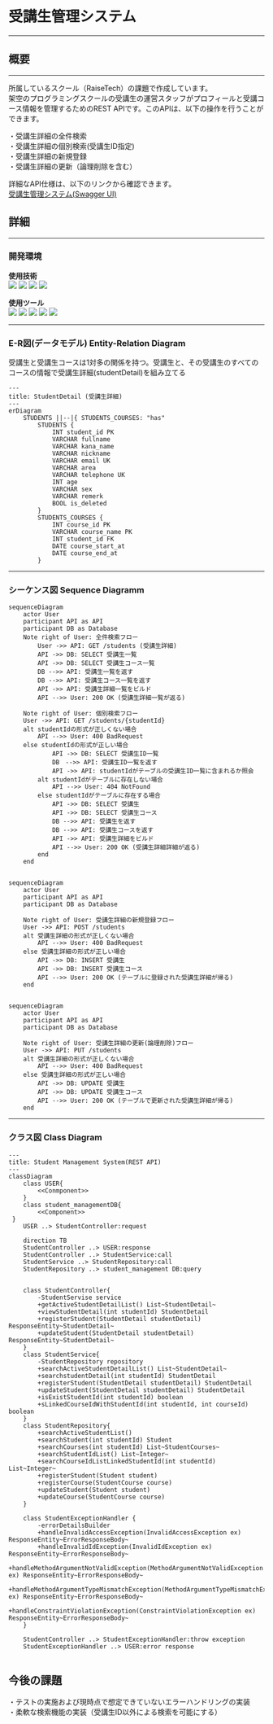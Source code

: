 
# 受講生管理システム

***

## 概要

---
所属しているスクール（RaiseTech）の課題で作成しています。  
架空のプログラミングスクールの受講生の運営スタッフがプロフィールと受講コース情報を管理するためのREST APIです。このAPIは、以下の操作を行うことができます。

・受講生詳細の全件検索  
・受講生詳細の個別検索(受講生ID指定)  
・受講生詳細の新規登録  
・受講生詳細の更新（論理削除を含む）

詳細なAPI仕様は、以下のリンクから確認できます。  
[受講生管理システム(Swagger UI)](https://saway261.github.io/StudentManagement/)

## 詳細

---
### 開発環境

**使用技術**  
<img src="https://img.shields.io/badge/language-Java 21-007396.svg">
<img src="https://img.shields.io/badge/framework-springboot 3.4.3-6DB33F.svg?logo=springboot&logoColor=#000000">
<img src="https://img.shields.io/badge/-MySQL-4479A1.svg?logo=mysql&logoColor=FFFFFF">
<img src="https://img.shields.io/badge/-MyBatis-990000.svg">


**使用ツール**  
<img src="https://img.shields.io/badge/-IntelliJ IDEA-000000.svg?logo=intellijidea&logoColor=FFFFFF">
<img src="https://img.shields.io/badge/-Git-F05032.svg?logo=git&logoColor=F8A899">
<img src="https://img.shields.io/badge/-GitHub-181717.svg?logo=github&style={バッチのスタイル}&logoColor=FFFFFF}">
<img src="https://img.shields.io/badge/-Postman-FF6C37.svg?logo=postman&logoColor=FFFFFF">
<img src="https://img.shields.io/badge/-OpenAPI-6BA539.svg?logo=openapiinitiative&logoColor=FFFFFF">

---
### E-R図(データモデル) Entity-Relation Diagram
受講生と受講生コースは1対多の関係を持つ。受講生と、その受講生のすべてのコースの情報で受講生詳細(studentDetail)を組み立てる

```mermaid
---
title: StudentDetail (受講生詳細)
---
erDiagram
    STUDENTS ||--|{ STUDENTS_COURSES: "has"
        STUDENTS {
            INT student_id PK
            VARCHAR fullname 
            VARCHAR kana_name 
            VARCHAR nickname 
            VARCHAR email UK
            VARCHAR area
            VARCHAR telephone UK
            INT age
            VARCHAR sex
            VARCHAR remerk
            BOOL is_deleted
        }
        STUDENTS_COURSES {
            INT course_id PK
            VARCHAR course_name PK
            INT student_id FK
            DATE course_start_at
            DATE course_end_at
        }
```

---
### シーケンス図 Sequence Diagramm
```mermaid
sequenceDiagram
    actor User
    participant API as API
    participant DB as Database
    Note right of User: 全件検索フロー
        User ->> API: GET /students (受講生詳細)
        API ->> DB: SELECT 受講生一覧
        API ->> DB: SELECT 受講生コース一覧
        DB -->> API: 受講生一覧を返す
        DB -->> API: 受講生コース一覧を返す
        API ->> API: 受講生詳細一覧をビルド
        API -->> User: 200 OK (受講生詳細一覧が返る)

    Note right of User: 個別検索フロー
    User ->> API: GET /students/{studentId}
    alt studentIdの形式が正しくない場合
        API -->> User: 400 BadRequest
    else studentIdの形式が正しい場合
            API ->> DB: SELECT 受講生ID一覧
            DB　-->> API: 受講生ID一覧を返す
            API ->> API: studentIdがテーブルの受講生ID一覧に含まれるか照会
        alt studentIdがテーブルに存在しない場合
            API -->> User: 404 NotFound
        else studentIdがテーブルに存在する場合
            API ->> DB: SELECT 受講生
            API ->> DB: SELECT 受講生コース
            DB -->> API: 受講生を返す
            DB -->> API: 受講生コースを返す
            API ->> API: 受講生詳細をビルド
            API -->> User: 200 OK (受講生詳細詳細が返る)
        end
    end

```

```mermaid

sequenceDiagram
    actor User
    participant API as API
    participant DB as Database
    
    Note right of User: 受講生詳細の新規登録フロー
    User ->> API: POST /students
    alt 受講生詳細の形式が正しくない場合
        API -->> User: 400 BadRequest
    else 受講生詳細の形式が正しい場合
        API ->> DB: INSERT 受講生
        API ->> DB: INSERT 受講生コース
        API -->> User: 200 OK (テーブルに登録された受講生詳細が帰る)
    end
    
```

```mermaid
sequenceDiagram
    actor User
    participant API as API
    participant DB as Database
    
    Note right of User: 受講生詳細の更新(論理削除)フロー
    User ->> API: PUT /students
    alt 受講生詳細の形式が正しくない場合
        API -->> User: 400 BadRequest
    else 受講生詳細の形式が正しい場合
        API ->> DB: UPDATE 受講生
        API ->> DB: UPDATE 受講生コース
        API -->> User: 200 OK (テーブルで更新された受講生詳細が帰る)
    end
```
---

### クラス図 Class Diagram

```mermaid
---
title: Student Management System(REST API)
---
classDiagram
    class USER{
        <<Conmponent>>
    }
    class student_managementDB{
        <<Component>>
 }
    USER ..> StudentController:request
    
    direction TB
    StudentController ..> USER:response
    StudentController ..> StudentService:call
    StudentService ..> StudentRepository:call
    StudentRepository ..> student_management DB:query
    

    class StudentController{
        -StudentServise service
        +getActiveStudentDetailList() List~StudentDetail~
        +viewStudentDetail(int studentId) StudentDetail
        +registerStudent(StudentDetail studentDetail) ResponseEntity~StudentDetail~
        +updateStudent(StudentDetail studentDetail) ResponseEntity~StudentDetail~
    }
    class StudentService{
        -StudentRepository repository
        +searchActiveStudentDetailList() List~StudentDetail~
        +searchstudentDetail(int studentId) StudentDetail
        +registerStudent(StudentDetail studentDetail) StudentDetail
        +updateStudent(StudentDetail studentDetail) StudentDetail
        +isExistStudentId(int studentId) boolean
        +sLinkedCourseIdWithStudentId(int studentId, int courseId) boolean
    }
    class StudentRepository{
        +searchActiveStudentList()
        +searchStudent(int studentId) Student
        +searchCourses(int studentId) List~StudentCourses~
        +searchStudentIdList() List~Integer~
        +searchCourseIdListLinkedStudentId(int studentId) List~Integer~
        +registerStudent(Student student)
        +registerCourse(StudentCourse course)
        +updateStudent(Student student)
        +updateCourse(StudentCourse course)
    }

    class StudentExceptionHandler {
        -errorDetailsBuilder
        +handleInvalidAccessException(InvalidAccessException ex) ResponseEntity~ErrorResponseBody~
        +handleInvalidIdException(InvalidIdException ex) ResponseEntity~ErrorResponseBody~
        +handleMethodArgumentNotValidException(MethodArgumentNotValidException ex) ResponseEntity~ErrorResponseBody~
        +handleMethodArgumentTypeMismatchException(MethodArgumentTypeMismatchException ex) ResponseEntity~ErrorResponseBody~
        +handleConstraintViolationException(ConstraintViolationException ex) ResponseEntity~ErrorResponseBody~
    }

    StudentController ..> StudentExceptionHandler:throw exception
    StudentExceptionHandler ..> USER:error response
  

```


## 今後の課題
・テストの実施および現時点で想定できていないエラーハンドリングの実装  
・柔軟な検索機能の実装（受講生ID以外による検索を可能にする）